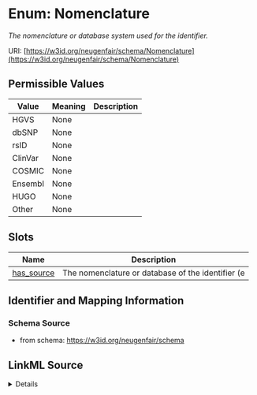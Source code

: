 # Enum: Nomenclature 




_The nomenclature or database system used for the identifier._



URI: [https://w3id.org/neugenfair/schema/Nomenclature](https://w3id.org/neugenfair/schema/Nomenclature)

## Permissible Values

| Value | Meaning | Description |
| --- | --- | --- |
| HGVS | None |  |
| dbSNP | None |  |
| rsID | None |  |
| ClinVar | None |  |
| COSMIC | None |  |
| Ensembl | None |  |
| HUGO | None |  |
| Other | None |  |




## Slots

| Name | Description |
| ---  | --- |
| [has_source](has_source.md) | The nomenclature or database of the identifier (e |





## Identifier and Mapping Information






### Schema Source


* from schema: https://w3id.org/neugenfair/schema






## LinkML Source

<details>
```yaml
name: Nomenclature
description: The nomenclature or database system used for the identifier.
from_schema: https://w3id.org/neugenfair/schema
rank: 1000
permissible_values:
  HGVS:
    text: HGVS
  dbSNP:
    text: dbSNP
  rsID:
    text: rsID
  ClinVar:
    text: ClinVar
  COSMIC:
    text: COSMIC
  Ensembl:
    text: Ensembl
  HUGO:
    text: HUGO
  Other:
    text: Other

```
</details>